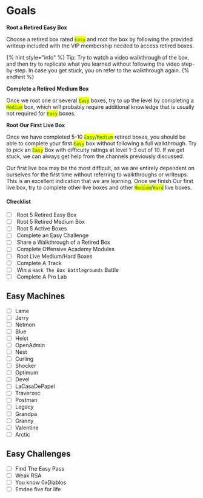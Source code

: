 # Goals

**Root a Retired Easy Box**

Choose a retired box rated <mark style="color:green;">`Easy`</mark> <mark style="color:green;"></mark><mark style="color:green;"></mark> and root the box by following the provided writeup included with the VIP membership needed to access retired boxes.

{% hint style="info" %}
Tip: Try to watch a video walkthrough of the box, and then try to replicate what you learned without following the video step-by-step. In case you get stuck, you on refer to the walkthrough again.
{% endhint %}

**Complete a Retired Medium Box**

Once we root one or several <mark style="color:green;">`Easy`</mark> <mark style="color:green;"></mark><mark style="color:green;"></mark> boxes, try to up the level by completing a <mark style="color:green;">`Medium`</mark> <mark style="color:green;"></mark><mark style="color:green;"></mark> box, which will probably require additional knowledge that is usually not required for <mark style="color:green;">`Easy`</mark> <mark style="color:green;"></mark><mark style="color:green;"></mark> boxes.

**Root Our First Live Box**

Once we have completed 5-10 <mark style="color:green;">`Easy`</mark>/<mark style="color:green;">`Medium`</mark> <mark style="color:green;"></mark><mark style="color:green;"></mark> retired boxes, you should be able to complete your first <mark style="color:green;">`Easy`</mark> <mark style="color:green;"></mark><mark style="color:green;"></mark> box without following a full walkthrough. Try to pick an <mark style="color:green;">`Easy`</mark> <mark style="color:green;"></mark><mark style="color:green;"></mark> Box with difficulty ratings at level 1-3 out of 10. If we get stuck, we can always get help from the channels previously discussed.

Our first live box may be the most difficult, as we are entirely dependent on ourselves for the first time without referring to walkthroughs or writeups. This is an excellent indication that we are learning. Once we finish Our first live box, try to complete other live boxes and other <mark style="color:green;">`Medium`</mark>/<mark style="color:green;">`Hard`</mark> <mark style="color:green;"></mark><mark style="color:green;"></mark> live boxes.

#### Checklist

* [ ] &#x20;Root 5 Retired Easy Box
* [ ] &#x20;Root 5 Retired Medium Box
* [ ] &#x20;Root 5 Active Boxes
* [ ] &#x20;Complete an Easy Challenge
* [ ] &#x20;Share a Walkthrough of a Retired Box
* [ ] &#x20;Complete Offensive Academy Modules
* [ ] &#x20;Root Live Medium/Hard Boxes
* [ ] &#x20;Complete A Track
* [ ] &#x20;Win a `Hack The Box Battlegrounds` Battle
* [ ] &#x20;Complete A Pro Lab

## Easy Machines

* [ ] Lame
* [ ] Jerry
* [ ] Netmon
* [ ] Blue
* [ ] Heist
* [ ] OpenAdmin
* [ ] Nest
* [ ] Curling
* [ ] Shocker
* [ ] Optimum
* [ ] Devel
* [ ] LaCasaDePapel
* [ ] Traverxec
* [ ] Postman
* [ ] Legacy
* [ ] Grandpa
* [ ] Granny
* [ ] Valentine
* [ ] Arctic

## Easy Challenges

* [ ] Find The Easy Pass
* [ ] Weak RSA
* [ ] You know 0xDiablos
* [ ] Emdee five for life
